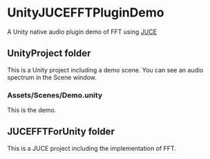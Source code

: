 # UnityJUCEFFTPluginDemo

A Unity native audio plugin demo of FFT using [JUCE](https://juce.com/)

## UnityProject folder

This is a Unity project including a demo scene.
You can see an audio spectrum in the Scene window.

### Assets/Scenes/Demo.unity

This is the demo.

## JUCEFFTForUnity folder

This is a JUCE project including the implementation of FFT.

